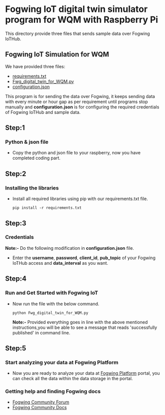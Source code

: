 # Fogwing IoT digital twin  simulator program for WQM with Raspberry Pi
This directory provide three files that sends sample data over Fogwing IoTHub.

## Fogwing IoT Simulation for WQM
We have provided three files:
* [requirements.txt](https://github.com/factana/fogwing-digital-twin-for-wqm/blob/master/requirements.txt)
* [Fwg_digital_twin_for_WQM.py](https://github.com/factana/fogwing-digital-twin-for-wqm/blob/master/Fwg_digital_twin_for_WQM.py)
* [configuration.json](https://github.com/factana/fogwing-digital-twin-for-wqm/blob/master/configuration.json)

This program is for sending the data over Fogwing, 
it keeps sending data with every minute or hour gap as per requirement 
until programs stop manually 
and **configuration.json** is for configuring the required credentials of
Fogwing IoTHub and sample data.
 
 ## Step:1
 ### Python & json file
 * Copy the python and json file to your raspberry, now you have completed coding part.
 
 ## Step:2
 ### Installing the libraries
 * Install all required libraries using pip with our requirements.txt file.
    ```
    pip install -r requirements.txt
    ```
 
 ## Step:3
 ### Credentials 
**Note:-** Do the following modification in **configuration.json** file.

 * Enter the **username**, **password**, **client_id**, **pub_topic** of
   your Fogwing IoTHub access and **data_interval** as you want.
   
 ## Step:4
 ### Run and Get Started with Fogwing IoT
 * Now run the file with the below command.
    ```
    python Fwg_digital_twin_for_WQM.py
    ```
    **Note:-** Provided everything goes in line with the above mentioned
               instructions,you will be able to see a message that reads 
               'successfully published' in command line.
               
 ## Step:5
 ### Start analyzing your data at Fogwing Platform
 * Now you are ready to analyze your data at [Fogwing Platform](https://enterprise.fogwing.net/) portal,
   you can check all the data within the data storage in the portal.
   
 ### Getting help and finding Fogwing docs
 * [Fogwing Community Forum]()
 * [Fogwing Community Docs](https://docs.fogwing.io/)
